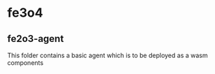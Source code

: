 # fe3o4

## fe2o3-agent
This folder contains a basic agent which is to be deployed as a wasm components